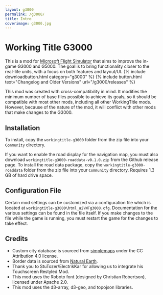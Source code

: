 ```yaml
---
layout: g3000
permalink: /g3000/
title: Intro
coverimage: g3000.jpg
---
```


# Working Title G3000
This is a mod for [Microsoft Flight Simulator](https://flightsimulator.com) that aims to improve the in-game G3000 and G5000. The goal is to bring functionality closer to the real-life units, with a focus on both features and layout/UI.
{% include downloadbutton.html category="g3000" %}
{% include button.html text="Changelog and Older Versions" url="/g3000/releases" %}


This mod was created with cross-compatibility in mind. It modifies the minimum number of base files possible to achieve its goals, so it should be compatible with most other mods, including all other WorkingTitle mods. However, because of the nature of the mod, it will conflict with other mods that make changes to the G3000.

## Installation
To install, copy the `workingtitle-g3000` folder from the zip file into your `Community` directory.

If you want to enable the road display for the navigation map, you must also download `workingtitle-g3000-roaddata-v0.1.0.zip` from the Github release page. To install the road data package, copy the `workingtitle-g3000-roaddata` folder from the zip file into your `Community` directory. Requires 1.3 GB of hard drive space.

## Configuration File
Certain mod settings can be customized via a configuration file which is located at `workingtitle-g3000\html_ui\WTg3000.cfg`. Documentation for the various settings can be found in the file itself. If you make changes to the file while the game is running, you must restart the game for the changes to take effect.

## Credits
- Custom city database is sourced from [simplemaps](simplemaps.com/data/world-cities) under the CC Attribution 4.0 license.
- Border data is sourced from [Natural Earth](www.naturalearthdata.com).
- Thank you to StuTozer/ElectrikKar for allowing us to integrate his Touchscreen Restyled Mod.
- This mod uses the Roboto font (designed by Christian Robertson), licensed under Apache 2.0.
- This mod uses the d3-array, d3-geo, and topojson libraries.
